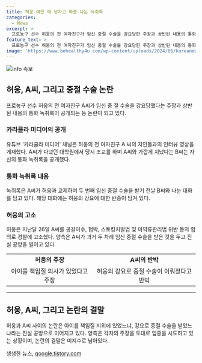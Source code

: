 ```yaml
---
title: 허웅 여친 애 낳자고 짜증 나는 녹취록
categories:
  - News
excerpt: >
  프로농구 선수 허웅의 전 여자친구가 임신 중절 수술을 강요당한 주장과 상반된 내용의 통화 녹취록이 공개되었다. 유튜브 카라큘라 미디어 채널은 A씨의 인터뷰 영상을 게재했는데, 그곳에서 A씨의 지인인 B씨가 당시의 대화 녹취록을 공개했다. 이에 따르면 A씨는 허웅과의 관계에서 두 번째로 임신 중절 수술을 받기로 결심했고, B씨는 A씨가 이전에도 낙태를 한 적이 있다고 주장했다. 그리고 허웅은 A씨를 협박한 혐의로 경찰에 고소했다. 이에 대해 양측은 A씨의 과거 임신중절 수술에 대한 진실을 두고 논쟁 중이다.
feature_text: >
  프로농구 선수 허웅의 전 여자친구가 임신 중절 수술을 강요당한 주장과 상반된 내용의 통화 녹취록이 공개되었다. 유튜브 카라큘라 미디어 채널은 A씨의 인터뷰 영상을 게재했는데, 그곳에서 A씨의 지인인 B씨가 당시의 대화 녹취록을 공개했다. 이에 따르면 A씨는 허웅과의 관계에서 두 번째로 임신 중절 수술을 받기로 결심했고, B씨는 A씨가 이전에도 낙태를 한 적이 있다고 주장했다. 그리고 허웅은 A씨를 협박한 혐의로 경찰에 고소했다. 이에 대해 양측은 A씨의 과거 임신중절 수술에 대한 진실을 두고 논쟁 중이다.
image: 'https://www.behealthy4u.com/wp-content/uploads/2024/06/koreanews.jpg'
---
```


<p><img src="https://www.behealthy4u.com/wp-content/uploads/2024/06/koreanews.jpg" alt="info 속보" /></p>

<h2 data-ke-size="size26">허웅, A씨, 그리고 중절 수술 논란</h2>

<p data-ke-size="size16">프로농구 선수 허웅의 전 여자친구 A씨가 임신 중 절 수술을 강요당했다는 주장과 상반된 내용의 통화 녹취록이 공개되는 등 논란이 되고 있다.</p>

<h3>카라큘라 미디어의 공개</h3>

<p data-ke-size="size16">유튜브 '카라큘라 미디어' 채널은 허웅의 전 여자친구 A 씨의 지인들과의 인터뷰 영상을 게재했다. A씨가 다녔던 대학원에서 당시 조교를 하며 A씨와 가깝게 지냈다는 B씨는 자신의 통화 녹취록을 공개했다.</p>

<h3>통화 녹취록 내용</h3>

<p data-ke-size="size16">녹취록은 A씨가 허웅과 교제하며 두 번째 임신 중절 수술을 받기 전날 B씨와 나눈 대화를 담고 있다. 해당 대화에는 허웅의 강요에 대한 반증이 담겨 있다.</p>

<h3>허웅의 고소</h3>

<p data-ke-size="size16">허웅은 지난달 26일 A씨를 공갈미수, 협박, 스토킹처벌법 및 마약류관리법 위반 등의 혐의로 경찰에 고소했다. 양측은 A씨가 과거 두 차례 임신 중절 수술을 받은 것을 두고 진실 공방을 벌이고 있다.</p>

<table>
    <tr>
        <td style="text-align: center; height: 17px;"><b>허웅의 주장</b></td>
        <td style="text-align: center; height: 17px;"><b>A씨의 반박</b></td>
    </tr>
    <tr>
        <td style="text-align: center; height: 17px;">아이를 책임질 의사가 있었다고 주장</td>
        <td style="text-align: center; height: 17px;">허웅의 강요로 중절 수술이 이뤄졌다고 반박</td>
    </tr>
</table>

<hr>

<h2 data-ke-size="size26">허웅, A씨, 그리고 논란의 결말</h2>

<p data-ke-size="size16">허웅과 A씨 사이의 논란은 아이를 책임질 지위에 있었느냐, 강요로 중절 수술을 받았느냐라는 진실 공방으로 이어지고 있다. 양측은 각자의 주장을 토대로 입증을 시도하고 있는 상황이며, 논란의 결말은 미지수로 남아있다.</p>
생생한 뉴스, <a href="https://qoogle.tistory.com" rel="dofollow">qoogle.tistory.com</a>


